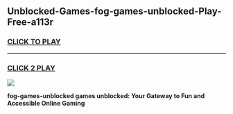 
## Unblocked-Games-fog-games-unblocked-Play-Free-a113r
<h3>
<a href="https://premium76.site?title=fog-games-unblocked&ref=18A1">CLICK TO PLAY</a></h3>
<hr>

<h3>
<a href="https://premium76.site?title=fog-games-unblocked&ref=18A1">CLICK 2 PLAY</a>
  
</h3>

<a href="https://premium76.site?title=fog-games-unblocked&ref=18A1"><img src="https://clearcache.store/games.png"></a>


**fog-games-unblocked games unblocked: Your Gateway to Fun and Accessible Online Gaming**
